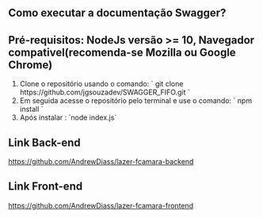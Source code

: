 <h2> Como executar a documentação Swagger? </h2>
<h2> Pré-requisitos: NodeJs versão >= 10, Navegador compativel(recomenda-se Mozilla ou Google Chrome)</h2>
<ol>
<li> Clone o repositório usando o comando: ` git clone https://github.com/jgsouzadev/SWAGGER_FIFO.git `</li>
<li> Em seguida acesse o repositório pelo terminal e use o comando: ` npm install `</li>
<li> Após instalar : `node index.js` </li>
</ol>


## Link Back-end

https://github.com/AndrewDiass/lazer-fcamara-backend

## Link Front-end

https://github.com/AndrewDiass/lazer-fcamara-frontend
